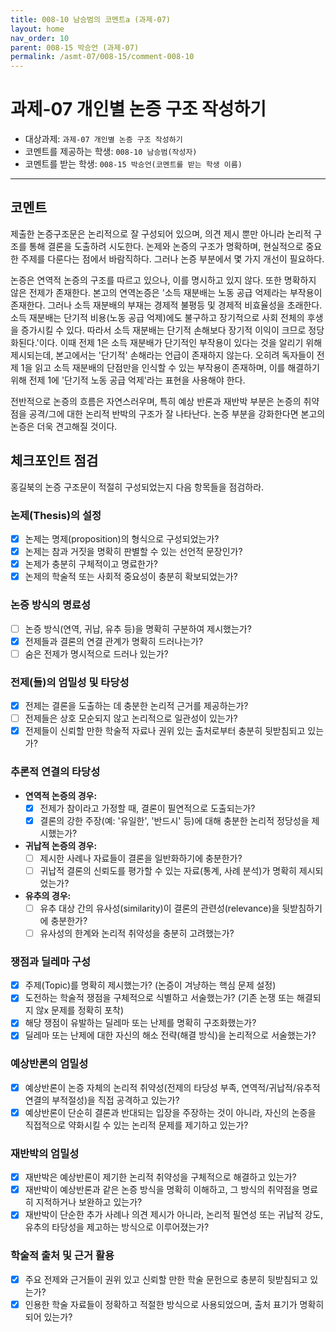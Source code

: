 ```yaml
---
title: 008-10 남승범의 코멘트a (과제-07) 
layout: home
nav_order: 10
parent: 008-15 박승언 (과제-07)
permalink: /asmt-07/008-15/comment-008-10
---
```


# 과제-07 개인별 논증 구조 작성하기

- 대상과제: `과제-07 개인별 논증 구조 작성하기`
- 코멘트를 제공하는 학생: `008-10 남승범(작성자)` 
- 코멘트를 받는 학생: `008-15 박승언(코멘트를 받는 학생 이름)` 

---

## 코멘트

제출한 논증구조문은 논리적으로 잘 구성되어 있으며, 의견 제시 뿐만 아니라 논리적 구조를 통해 결론을 도출하려 시도한다. 논제와 논증의 구조가 명확하며, 현실적으로 중요한 주제를 다룬다는 점에서 바람직하다. 그러나 논증 부분에서 몇 가지 개선이 필요하다.

논증은 연역적 논증의 구조를 따르고 있으나, 이를 명시하고 있지 않다. 또한 명확하지 않은 전제가 존재한다. 본고의 연역논증은 '소득 재분배는 노동 공급 억제라는 부작용이 존재한다. 그러나 소득 재분배의 부재는 경제적 불평등 및 경제적 비효율성을 초래한다. 소득 재분배는 단기적 비용(노동 공급 억제)에도 불구하고 장기적으로 사회 전체의 후생을 증가시킬 수 있다. 따라서 소득 재분배는 단기적 손해보다 장기적 이익이 크므로 정당화된다.'이다. 이때 전제 1은 소득 재분배가 단기적인 부작용이 있다는 것을 알리기 위해 제시되는데, 본고에서는 '단기적' 손해라는 언급이 존재하지 않는다. 오히려 독자들이 전제 1을 읽고 소득 재분배의 단점만을 인식할 수 있는 부작용이 존재하며, 이를 해결하기 위해 전제 1에 '단기적 노동 공급 억제'라는 표현을 사용해야 한다.

전반적으로 논증의 흐름은 자연스러우며, 특히 예상 반론과 재반박 부분은 논증의 취약점을 공격/그에 대한 논리적 반박의 구조가 잘 나타난다. 논증 부분을 강화한다면 본고의 논증은 더욱 견고해질 것이다.

## 체크포인트 점검

홍길북의 논증 구조문이 적절히 구성되었는지 다음 항목들을 점검하라.

### **논제(Thesis)의 설정**
- [x] 논제는 명제(proposition)의 형식으로 구성되었는가?
- [x] 논제는 참과 거짓을 명확히 판별할 수 있는 선언적 문장인가?
- [x] 논제가 충분히 구체적이고 명료한가?
- [x] 논제의 학술적 또는 사회적 중요성이 충분히 확보되었는가?

### **논증 방식의 명료성**
- [ ] 논증 방식(연역, 귀납, 유추 등)을 명확히 구분하여 제시했는가?
- [x] 전제들과 결론의 연결 관계가 명확히 드러나는가?
- [ ] 숨은 전제가 명시적으로 드러나 있는가?

### **전제(들)의 엄밀성 및 타당성**
- [x] 전제는 결론을 도출하는 데 충분한 논리적 근거를 제공하는가?
- [ ] 전제들은 상호 모순되지 않고 논리적으로 일관성이 있는가?
- [x] 전제들이 신뢰할 만한 학술적 자료나 권위 있는 출처로부터 충분히 뒷받침되고 있는가?

### **추론적 연결의 타당성**
- **연역적 논증의 경우:**
  - [x] 전제가 참이라고 가정할 때, 결론이 필연적으로 도출되는가?
  - [x] 결론의 강한 주장(예: '유일한', '반드시' 등)에 대해 충분한 논리적 정당성을 제시했는가?

- **귀납적 논증의 경우:**
  - [ ] 제시한 사례나 자료들이 결론을 일반화하기에 충분한가?
  - [ ] 귀납적 결론의 신뢰도를 평가할 수 있는 자료(통계, 사례 분석)가 명확히 제시되었는가?

- **유추의 경우:**
  - [ ] 유추 대상 간의 유사성(similarity)이 결론의 관련성(relevance)을 뒷받침하기에 충분한가?
  - [ ] 유사성의 한계와 논리적 취약성을 충분히 고려했는가?

### **쟁점과 딜레마 구성**
- [x] 주제(Topic)를 명확히 제시했는가? (논증이 겨냥하는 핵심 문제 설정)
- [x] 도전하는 학술적 쟁점을 구체적으로 식별하고 서술했는가? (기존 논쟁 또는 해결되지 않x 문제를 정확히 포착)
- [x] 해당 쟁점이 유발하는 딜레마 또는 난제를 명확히 구조화했는가?
- [x] 딜레마 또는 난제에 대한 자신의 해소 전략(해결 방식)을 논리적으로 서술했는가?

### **예상반론의 엄밀성**
- [x] 예상반론이 논증 자체의 논리적 취약성(전제의 타당성 부족, 연역적/귀납적/유추적 연결의 부적절성)을 직접 공격하고 있는가?
- [x] 예상반론이 단순히 결론과 반대되는 입장을 주장하는 것이 아니라, 자신의 논증을 직접적으로 약화시킬 수 있는 논리적 문제를 제기하고 있는가?

### **재반박의 엄밀성**
- [x] 재반박은 예상반론이 제기한 논리적 취약성을 구체적으로 해결하고 있는가?
- [x] 재반박이 예상반론과 같은 논증 방식을 명확히 이해하고, 그 방식의 취약점을 명료히 지적하거나 보완하고 있는가?
- [x] 재반박이 단순한 추가 사례나 의견 제시가 아니라, 논리적 필연성 또는 귀납적 강도, 유추의 타당성을 제고하는 방식으로 이루어졌는가?

### **학술적 출처 및 근거 활용**
- [x] 주요 전제와 근거들이 권위 있고 신뢰할 만한 학술 문헌으로 충분히 뒷받침되고 있는가?
- [x] 인용한 학술 자료들이 정확하고 적절한 방식으로 사용되었으며, 출처 표기가 명확히 되어 있는가?

